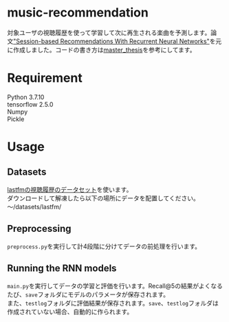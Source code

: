 # music-recommendation

対象ユーザの視聴履歴を使って学習して次に再生される楽曲を予測します。論文["Session-based Recommendations With Recurrent Neural Networks"](https://arxiv.org/abs/1511.06939)を元に作成しました。コードの書き方は[master_thesis](https://github.com/olesls/master_thesis)を参考にしてます。
 
# Requirement
 
Python 3.7.10  
tensorflow 2.5.0  
Numpy   
Pickle  
 
# Usage
## Datasets
[lastfmの視聴履歴のデータセット](http://ocelma.net/MusicRecommendationDataset/lastfm-1K.html)を使います。  
ダウンロードして解凍したら以下の場所にデータを配置してください。　  
～/datasets/lastfm/

## Preprocessing
`preprocess.py`を実行して計4段階に分けてデータの前処理を行います。

## Running the RNN models
`main.py`を実行してデータの学習と評価を行います。Recall@5の結果がよくなるたび、`save`フォルダにモデルのパラメータが保存されます。  
また、`testlog`フォルダに評価結果が保存されます。`save`、`testlog`フォルダは作成されていない場合、自動的に作られます。
